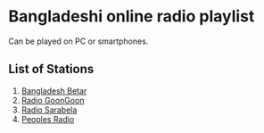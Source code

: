 # Bangladeshi online radio playlist

Can be played on PC or smartphones.

## List of Stations

1. [Bangladesh Betar](http://www.betar.gov.bd/)
1. [Radio GoonGoon](https://radiogoongoon.com/)
1. [Radio Sarabela](https://radiosarabela.fm/)
1. [Peoples Radio](http://www.peoplesradio.fm/)
